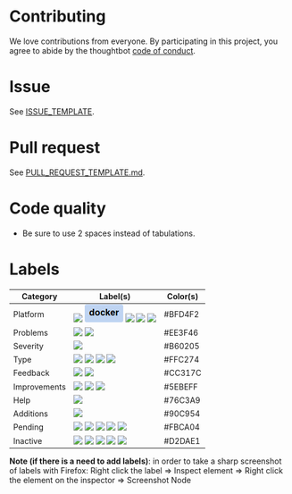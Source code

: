 # Contributing

We love contributions from everyone.
By participating in this project,
you agree to abide by the thoughtbot [code of conduct].

  [code of conduct]: https://thoughtbot.com/open-source-code-of-conduct

# Issue

See [ISSUE_TEMPLATE](ISSUE_TEMPLATE).

# Pull request

See [PULL_REQUEST_TEMPLATE.md](PULL_REQUEST_TEMPLATE.md).

# Code quality

+ Be sure to use 2 spaces instead of tabulations.

# Labels

Category      | Label(s)  | Color(s)
---           | ---       | ---
Platform      | ![](labels/bsd.png) ![](labels/docker.png) ![](labels/linux.png) ![](labels/macOS.png) ![](labels/windows.png) | #BFD4F2
Problems      | ![](labels/bug.png) ![](labels/security.png)  | #EE3F46
Severity      | ![](labels/critical.png) | #B60205
Type          | ![](labels/code.png) ![](labels/design.png) ![](labels/documentation.png) ![](labels/test.png)  | #FFC274
Feedback      | ![](labels/discussion.png) ![](labels/question.png) | #CC317C
Improvements  | ![](labels/enhancement.png) ![](labels/optimization.png) ![](labels/performance.png) | #5EBEFF
Help          | ![](labels/help%20wanted.png)  | #76C3A9
Additions     | ![](labels/feature.png)  | #90C954
Pending       | ![](labels/can't%20reproduce.png) ![](labels/in%20progress.png) ![](labels/more%20info%20needed.png) ![](labels/waiting%20feedback.png) ![](labels/watchlist.png) | #FBCA04
Inactive      | ![](labels/duplicate.png) ![](labels/invalid.png) ![](labels/not%20a%20bug.png) ![](labels/on%20hold.png) ![](labels/wontfix.png) | #D2DAE1

**Note (if there is a need to add labels)**: in order to take a sharp screenshot of labels with Firefox: Right click the label => Inspect element => Right click the element on the inspector => Screenshot Node
